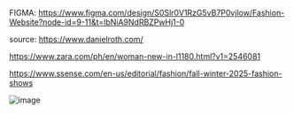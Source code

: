 FIGMA: https://www.figma.com/design/S0Slr0V1RzG5vB7P0vjlow/Fashion-Website?node-id=9-11&t=lbNiA9NdRBZPwHj1-0


source:
https://www.danielroth.com/

https://www.zara.com/ph/en/woman-new-in-l1180.html?v1=2546081

https://www.ssense.com/en-us/editorial/fashion/fall-winter-2025-fashion-shows

![image](https://github.com/user-attachments/assets/07697aac-4ea7-4c61-b3af-f42818410bb2)
